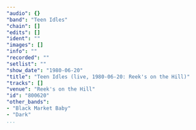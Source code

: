 ```yaml
---
"audio": {}
"band": "Teen Idles"
"chain": []
"edits": []
"ident": ""
"images": []
"info": ""
"recorded": ""
"setlist": ""
"show_date": "1980-06-20"
"title": "Teen Idles (live, 1980-06-20: Reek's on the Hill)"
"tracks": []
"venue": "Reek's on the Hill"
"id": "800620"
"other_bands":
- "Black Market Baby"
- "Dark"
...
```


